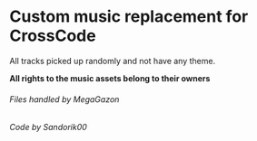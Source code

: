 # Custom music replacement for CrossCode

All tracks picked up randomly and not have any theme.

**All rights to the music assets belong to their owners**

###### Files handled by MegaGazon
###### Code by Sandorik00